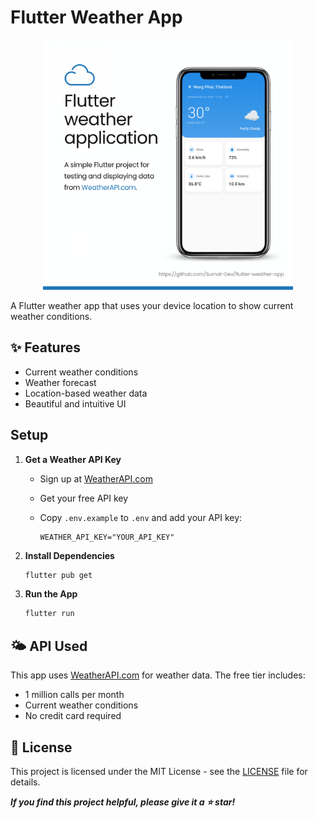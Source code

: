 # Flutter Weather App

<p align="center">
  <img src="flutter_weather.png" alt="Flutter Weather App Screenshot" width="400">
</p>

A Flutter weather app that uses your device location to show current weather conditions.

## ✨ Features

- Current weather conditions
- Weather forecast
- Location-based weather data
- Beautiful and intuitive UI

## Setup

1. **Get a Weather API Key**
   - Sign up at [WeatherAPI.com](https://www.weatherapi.com/)
   - Get your free API key
   - Copy `.env.example` to `.env` and add your API key:

     ```env
     WEATHER_API_KEY="YOUR_API_KEY"
     ```

2. **Install Dependencies**

   ```bash
   flutter pub get
   ```

3. **Run the App**

   ```bash
   flutter run
   ```

## 🌤️ API Used

This app uses [WeatherAPI.com](https://www.weatherapi.com/) for weather data. The free tier includes:

- 1 million calls per month
- Current weather conditions
- No credit card required

## 📄 License

This project is licensed under the MIT License - see the [LICENSE](LICENSE) file for details.


***If you find this project helpful, please give it a ⭐️ star!***

